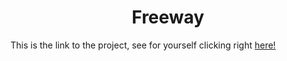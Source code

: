<h1 align="center">Freeway</h1>


<p>This is the link to the project, see for yourself clicking right <a href="https://editor.p5js.org/gabrieldossantossilva69/full/5cZcLHIp4" target="_blank">here!</a></p>

